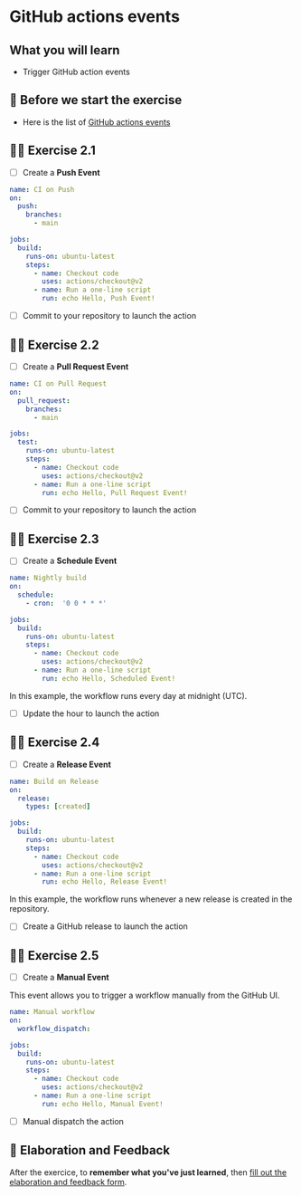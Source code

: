 # GitHub actions events

## What you will learn

- Trigger GitHub action events

## 👾 Before we start the exercise

- Here is the list of [GitHub actions events](https://docs.github.com/en/actions/using-workflows/events-that-trigger-workflows)

## 👨‍🚀 Exercise 2.1

- [ ] Create a **Push Event**

```yml
name: CI on Push
on:
  push:
    branches:
      - main

jobs:
  build:
    runs-on: ubuntu-latest
    steps:
      - name: Checkout code
        uses: actions/checkout@v2
      - name: Run a one-line script
        run: echo Hello, Push Event!
```

- [ ] Commit to your repository to launch the action

## 👨‍🚀 Exercise 2.2

- [ ] Create a **Pull Request Event**

```yml
name: CI on Pull Request
on:
  pull_request:
    branches:
      - main

jobs:
  test:
    runs-on: ubuntu-latest
    steps:
      - name: Checkout code
        uses: actions/checkout@v2
      - name: Run a one-line script
        run: echo Hello, Pull Request Event!
```

- [ ] Commit to your repository to launch the action

## 👨‍🚀 Exercise 2.3

- [ ] Create a **Schedule Event**

```yml
name: Nightly build
on:
  schedule:
    - cron:  '0 0 * * *'

jobs:
  build:
    runs-on: ubuntu-latest
    steps:
      - name: Checkout code
        uses: actions/checkout@v2
      - name: Run a one-line script
        run: echo Hello, Scheduled Event!        
```

In this example, the workflow runs every day at midnight (UTC).

- [ ] Update the hour to launch the action

## 👨‍🚀 Exercise 2.4

- [ ] Create a **Release Event**

```yml
name: Build on Release
on:
  release:
    types: [created]

jobs:
  build:
    runs-on: ubuntu-latest
    steps:
      - name: Checkout code
        uses: actions/checkout@v2
      - name: Run a one-line script
        run: echo Hello, Release Event!                
```

In this example, the workflow runs whenever a new release is created in the repository.

- [ ] Create a GitHub release to launch the action

## 👨‍🚀 Exercise 2.5

- [ ] Create a **Manual Event**

This event allows you to trigger a workflow manually from the GitHub UI.

```yml
name: Manual workflow
on:
  workflow_dispatch:

jobs:
  build:
    runs-on: ubuntu-latest
    steps:
      - name: Checkout code
        uses: actions/checkout@v2
      - name: Run a one-line script
        run: echo Hello, Manual Event!           
```

- [ ] Manual dispatch the action

## 🏅 Elaboration and Feedback

After the exercice, to __remember what you've just learned__, then [fill out the elaboration and feedback form](https://airtable.com/shrBuZqOJL5UeLLF1?prefill_Name=GitHub%20103&prefill_Exercice=02).
